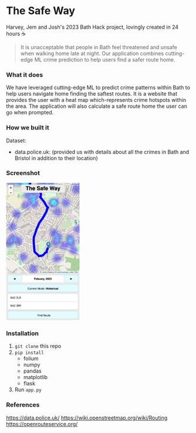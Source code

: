 # The Safe Way

Harvey, Jem and Josh's 2023 Bath Hack project, lovingly created in 24 hours ☕️

> It is unacceptable that people in Bath feel threatened and unsafe when walking home late at night. Our application combines cutting-edge ML crime prediction to help users find a safer route home.

### What it does

We have leveraged cutting-edge ML to predict crime patterns within Bath to help users navigate home finding the saftest routes. It is a website that provides the user with a heat map which-represents crime hotspots within the area. The application will also calculate a safe route home the user can go when prompted.

### How we built it

Dataset:

- data.police.uk: (provided us with details about all the crimes in Bath and Bristol in addition to their location)

### Screenshot

<img src="screen.png" alt="drawing" width="200"/>

### Installation

1. `git clone` this repo
2. `pip install` 
    - folium
    - numpy
    - pandas
    - matplotlib
    - flask
3. Run `app.py`

### References

https://data.police.uk/
https://wiki.openstreetmap.org/wiki/Routing
https://openrouteservice.org/